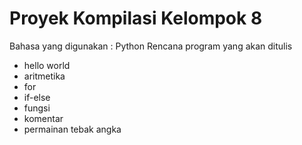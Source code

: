 # Proyek Kompilasi Kelompok 8
Bahasa yang digunakan : Python
Rencana program yang akan ditulis
- hello world
- aritmetika
- for
- if-else
- fungsi
- komentar
- permainan tebak angka
